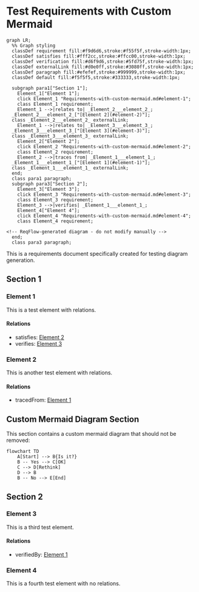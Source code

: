 # Test Requirements with Custom Mermaid

```mermaid
graph LR;
  %% Graph styling
  classDef requirement fill:#f9d6d6,stroke:#f55f5f,stroke-width:1px;
  classDef satisfies fill:#fff2cc,stroke:#ffcc00,stroke-width:1px;
  classDef verification fill:#d6f9d6,stroke:#5fd75f,stroke-width:1px;
  classDef externalLink fill:#d0e0ff,stroke:#3080ff,stroke-width:1px;
  classDef paragraph fill:#efefef,stroke:#999999,stroke-width:1px;
  classDef default fill:#f5f5f5,stroke:#333333,stroke-width:1px;

  subgraph para1["Section 1"];
    Element_1["Element 1"];
    click Element_1 "Requirements-with-custom-mermaid.md#element-1";
    class Element_1 requirement;
    Element_1 -->|relates to| _Element_2___element_2_;
  _Element_2___element_2_["[Element 2](#element-2)"];
  class _Element_2___element_2_ externalLink;
    Element_1 -->|relates to| _Element_3___element_3_;
  _Element_3___element_3_["[Element 3](#element-3)"];
  class _Element_3___element_3_ externalLink;
    Element_2["Element 2"];
    click Element_2 "Requirements-with-custom-mermaid.md#element-2";
    class Element_2 requirement;
    Element_2 -->|traces from| _Element_1___element_1_;
  _Element_1___element_1_["[Element 1](#element-1)"];
  class _Element_1___element_1_ externalLink;
  end;
  class para1 paragraph;
  subgraph para3["Section 2"];
    Element_3["Element 3"];
    click Element_3 "Requirements-with-custom-mermaid.md#element-3";
    class Element_3 requirement;
    Element_3 -->|verifies| _Element_1___element_1_;
    Element_4["Element 4"];
    click Element_4 "Requirements-with-custom-mermaid.md#element-4";
    class Element_4 requirement;

<!-- ReqFlow-generated diagram - do not modify manually -->
  end;
  class para3 paragraph;
```



This is a requirements document specifically created for testing diagram generation.

## Section 1

### Element 1

This is a test element with relations.

#### Relations
  * satisfies: [Element 2](#element-2)
  * verifies: [Element 3](#element-3)

### Element 2

This is another test element with relations.

#### Relations
  * tracedFrom: [Element 1](#element-1)

## Custom Mermaid Diagram Section

This section contains a custom mermaid diagram that should not be removed:

```mermaid
flowchart TD
    A[Start] --> B{Is it?}
    B -- Yes --> C[OK]
    C --> D[Rethink]
    D --> B
    B -- No --> E[End]
```

## Section 2

### Element 3

This is a third test element.

#### Relations
  * verifiedBy: [Element 1](#element-1)

### Element 4

This is a fourth test element with no relations.